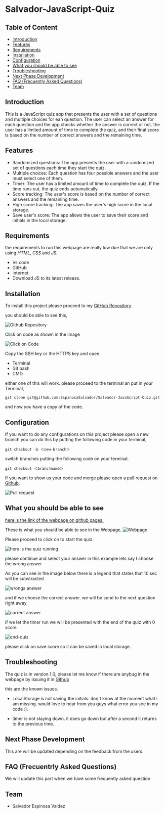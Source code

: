 # Salvador-JavaScript-Quiz

## Table of Content

* [Introduction](#introduction)
* [Features](#features)
* [Requirements](#requirements)
* [Installation](#installation)
* [Configuration](#configuration)
* [What you should be able to see](#what-you-should-be-able-to-see)
* [Troubleshooting](#troubleshooting)
* [Next Phase Development](#next-phase-development)
* [FAQ (Frecuently Asked Questions)](#faq-frecuentrly-asked-questions)
* [Team](#team)

## Introduction

This is a JavaScript quiz app that presents the user with a set of questions and multiple choices for eah question. The user can select an answer for each question and the app checks whether the answer is correct or not. the user has a limited amount of time to complete the quiz, and their final score is based on the number of correct answers and the remaining time.

## Features

* Randomized questions: The app presents the user with a randomized set of questions each time they start the quiz.
* Multiple choices: Each question has four possible answers and the user must select one of them.
* Timer: The user has a limited amount of time to complete the quiz. If the time runs out, the quiz ends automatically.
* Score tracking: The user's score is based on the number of correct answers and the remaining time.
* High score tracking: The app saves the user's high score in the local storage.
* Save user's score: The app allows the user to save their score and initials in the local storage.

## Requirements

the requirements to run this webpage are really low due that we are only using *HTML*, *CSS* and *JS*.

* Vs code
* GitHub
* Internet
* Download JS to its latest release.

## Installation

To install this project please proceed to my [GitHub Repository](https://github.com/EspinosaSalvador/Salvador-JavaScript-Quiz)

you should be able to see this,

![Github Repository](./assets/img/github-repository.png)

Click on code as shown in the image

![Click on Code](./assets/img/ssh-key.png)

Copy the SSH key or the HTTPS key and open.

* Terminal
* Git bash
* CMD

either one of this will work. please proceed to the terminal an put in your Terminal,

```
git clone git@github.com:EspinosaSalvador/Salvador-JavaScript-Quiz.git
```

and now you have a copy of the code.

## Configuration

If you want to do any configurations on this project please open a new branch you can do this by putting the following code in your terminal,

```
git checkout -b ＜new-branch＞
```

switch branches putting the following code on your terminal.

```
git checkout ＜branchname＞
```

If you want to show us your code and merge please open a pull request on [Github](https://github.com/EspinosaSalvador/Salvador-JavaScript-Quiz/pulls).

![Pull request](./assets/img/pull-site.png)

## What you should be able to see

[here is the link of the webpage on github pages.](https://espinosasalvador.github.io/Salvador-JavaScript-Quiz/)

These is what you should be able to see in the Webpage,
![Webpage](./assets/img/webpage-running.png)

Please proceed to click on to start the quiz. 

![here is the quiz running](./assets/img/quiz-start.png)

please continue and select your answer in this example lets say I choose the wrong answer

As you can see in the image below there is a legend that states that 10 sec will be substracted

![wronga answer](./assets/img/wrong-answer.png)

and if we choose the correct answer. we will be send to the next question right away.

![correct answer](./assets/img/next-question.png)

if we let the timer run we will be presented with the end of the quiz with 0 score

![end-quiz](./assets/img/0%20score.png)

please click on save score so it can be saved in local storage.

## Troubleshooting

The quiz is in version 1.0, please let me know if there are anybug in the webpage by issuing it in [Github](https://github.com/EspinosaSalvador/Salvador-JavaScript-Quiz/issues)

this are the known issues.

* LocalStorage is not saving the initials. don't know at the moment what I am missing. would love to hear from you guys what error you see in my code :).

* timer is not staying down. it does go down but after a second it returns to the previous time.


## Next Phase Development

This are will be updated depending on the feedback from the users.

## FAQ (Frecuentrly Asked Questions)

We will update this part when we have some frequently asked question.

## Team

* Salvador Espinosa Valdez
